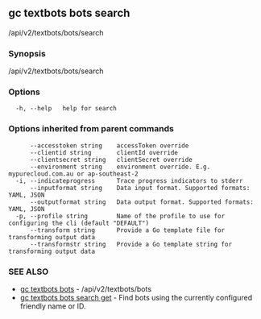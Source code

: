 ## gc textbots bots search

/api/v2/textbots/bots/search

### Synopsis

/api/v2/textbots/bots/search

### Options

```
  -h, --help   help for search
```

### Options inherited from parent commands

```
      --accesstoken string    accessToken override
      --clientid string       clientId override
      --clientsecret string   clientSecret override
      --environment string    environment override. E.g. mypurecloud.com.au or ap-southeast-2
  -i, --indicateprogress      Trace progress indicators to stderr
      --inputformat string    Data input format. Supported formats: YAML, JSON
      --outputformat string   Data output format. Supported formats: YAML, JSON
  -p, --profile string        Name of the profile to use for configuring the cli (default "DEFAULT")
      --transform string      Provide a Go template file for transforming output data
      --transformstr string   Provide a Go template string for transforming output data
```

### SEE ALSO

* [gc textbots bots](gc_textbots_bots.html)	 - /api/v2/textbots/bots
* [gc textbots bots search get](gc_textbots_bots_search_get.html)	 - Find bots using the currently configured friendly name or ID.



